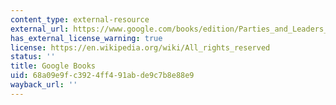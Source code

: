 ```yaml
---
content_type: external-resource
external_url: https://www.google.com/books/edition/Parties_and_Leaders_in_the_Postreform_Ho/gKP4GZ_dn90C?hl=en&gbpv=1
has_external_license_warning: true
license: https://en.wikipedia.org/wiki/All_rights_reserved
status: ''
title: Google Books
uid: 68a09e9f-c392-4ff4-91ab-de9c7b8e88e9
wayback_url: ''
---
```

